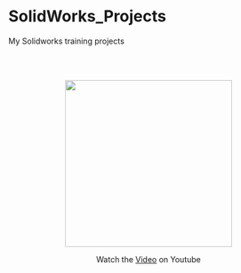 # SolidWorks_Projects
My Solidworks training projects


<br/>
<br/>
<p align="center">
<img src= "https://github.com/Anahita-ghloo/SolidWorks_Projects/2021-05-18_00-37-54.png" width="300" height="300">
</p>

<p align="center">
Watch the <a href="https://youtu.be/CAylI00THjk">Video</a> on Youtube
</p>
